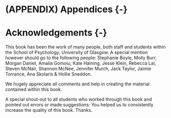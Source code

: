 # (APPENDIX) Appendices {-} 

# Acknowledgements {-}

This book has been the work of many people, both staff and students within the School of Psychology, University of Glasgow. A special mention however should go to the following people: Stephanie Boyle, Molly Burr, Morgan Daniel, Amalia Gomoiu, Kate Haining, Jesse Klein, Rebecca Lai, Steven McNair, Shannon McNee, Jennifer Murch, Jack Taylor, Jaimie Torrance, Ana Skolaris & Hollie Sneddon.

We hugely appreciate all comments and help in creating the material contained within this book.

A special shout-out to all students who worked through this book and pointed out errors or made suggestions: You helped us to consistently increase the quality of this book. Thanks.


<!-- # Stats by Hand {-} -->

<!-- There is an accompanying workbook in development that looks at calculating statistics by hand. If you are interested in it (though it is in development stages so is rough) you can see it here: [The Handy Workbook for Stats by Hand](https://psyteachr.github.io/handyworkbook/){target="_blank"} -->
